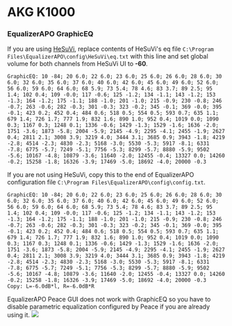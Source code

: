 # AKG K1000
### EqualizerAPO GraphicEQ
If you are using [HeSuVi](https://sourceforge.net/projects/hesuvi/), replace contents of HeSuVi's eq file `C:\Program Files\EqualizerAPO\config\HeSuVi\eq.txt` with this line and set global volume for both channels from HeSuVi UI to **-60**.
```
GraphicEQ: 10 -84; 20 6.0; 22 6.0; 23 6.0; 25 6.0; 26 6.0; 28 6.0; 30 6.0; 32 6.0; 35 6.0; 37 6.0; 40 6.0; 42 6.0; 45 6.0; 49 6.0; 52 6.0; 56 6.0; 59 6.0; 64 6.0; 68 5.9; 73 5.4; 78 4.6; 83 3.7; 89 2.5; 95 1.4; 102 0.4; 109 -0.0; 117 -0.6; 125 -1.2; 134 -1.1; 143 -1.2; 153 -1.3; 164 -1.2; 175 -1.1; 188 -1.0; 201 -1.0; 215 -0.9; 230 -0.8; 246 -0.7; 263 -0.6; 282 -0.3; 301 -0.3; 323 -0.2; 345 -0.1; 369 -0.0; 395 -0.1; 423 0.2; 452 0.4; 484 0.6; 518 0.5; 554 0.5; 593 0.7; 635 1.1; 679 1.4; 726 1.7; 777 1.9; 832 1.6; 890 1.0; 952 0.4; 1019 0.0; 1090 0.3; 1167 0.3; 1248 0.1; 1336 -0.6; 1429 -1.3; 1529 -1.6; 1636 -2.0; 1751 -3.6; 1873 -5.8; 2004 -5.9; 2145 -4.9; 2295 -4.1; 2455 -1.9; 2627 0.4; 2811 2.1; 3008 3.9; 3219 4.0; 3444 3.1; 3685 0.9; 3943 -1.8; 4219 -2.8; 4514 -2.3; 4830 -2.3; 5168 -3.0; 5530 -5.3; 5917 -8.1; 6331 -7.8; 6775 -5.7; 7249 -5.1; 7756 -5.3; 8299 -5.7; 8880 -5.9; 9502 -5.6; 10167 -4.8; 10879 -3.6; 11640 -2.0; 12455 -0.4; 13327 0.0; 14260 -0.2; 15258 -1.8; 16326 -3.9; 17469 -5.0; 18692 -4.0; 20000 -0.3
```
If you are not using HeSuVi, copy this to the end of EqualizerAPO configuration file `C:\Program Files\EqualizerAPO\config\config.txt`.
```
GraphicEQ: 10 -84; 20 6.0; 22 6.0; 23 6.0; 25 6.0; 26 6.0; 28 6.0; 30 6.0; 32 6.0; 35 6.0; 37 6.0; 40 6.0; 42 6.0; 45 6.0; 49 6.0; 52 6.0; 56 6.0; 59 6.0; 64 6.0; 68 5.9; 73 5.4; 78 4.6; 83 3.7; 89 2.5; 95 1.4; 102 0.4; 109 -0.0; 117 -0.6; 125 -1.2; 134 -1.1; 143 -1.2; 153 -1.3; 164 -1.2; 175 -1.1; 188 -1.0; 201 -1.0; 215 -0.9; 230 -0.8; 246 -0.7; 263 -0.6; 282 -0.3; 301 -0.3; 323 -0.2; 345 -0.1; 369 -0.0; 395 -0.1; 423 0.2; 452 0.4; 484 0.6; 518 0.5; 554 0.5; 593 0.7; 635 1.1; 679 1.4; 726 1.7; 777 1.9; 832 1.6; 890 1.0; 952 0.4; 1019 0.0; 1090 0.3; 1167 0.3; 1248 0.1; 1336 -0.6; 1429 -1.3; 1529 -1.6; 1636 -2.0; 1751 -3.6; 1873 -5.8; 2004 -5.9; 2145 -4.9; 2295 -4.1; 2455 -1.9; 2627 0.4; 2811 2.1; 3008 3.9; 3219 4.0; 3444 3.1; 3685 0.9; 3943 -1.8; 4219 -2.8; 4514 -2.3; 4830 -2.3; 5168 -3.0; 5530 -5.3; 5917 -8.1; 6331 -7.8; 6775 -5.7; 7249 -5.1; 7756 -5.3; 8299 -5.7; 8880 -5.9; 9502 -5.6; 10167 -4.8; 10879 -3.6; 11640 -2.0; 12455 -0.4; 13327 0.0; 14260 -0.2; 15258 -1.8; 16326 -3.9; 17469 -5.0; 18692 -4.0; 20000 -0.3
Copy: L=-6.0dB*l, R=-6.0dB*R
```
EqualizerAPO Peace GUI does not work with GraphicEQ so you have to disable parametric equalization configured by Peace if you are already using it.
![](https://raw.githubusercontent.com/jaakkopasanen/AutoEq/master/results/Sonoma%20Model%20One/innerfidelity/onear/AKG%20K1000/AKG%20K1000.png)
